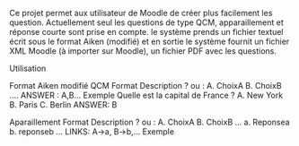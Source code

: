Ce projet permet aux utilisateur de Moodle de créer plus facilement les question. Actuellement seul les questions de type QCM, apparaillement et réponse courte sont prise en compte. 
le système prends un fichier textuel écrit sous le format Aiken (modifié) et en sortie le système fournit un fichier XML Moodle (à importer sur Moodle), un fichier PDF avec les questions.

Utilisation

  Format Aiken modifié
    QCM
      Format
Description ? ou :
A. ChoixA
B. ChoixB
....
ANSWER : A,B...
      Exemple
Quelle est la capital de France ?
A. New York
B. Paris
C. Berlin
ANSWER: B

   Aparaillement
      Format
Description ? ou :
A. ChoixA
B. ChoixB
...
a. Reponsea
b. reponseb
...
LINKS: A->a, B->b,...
      Exemple


